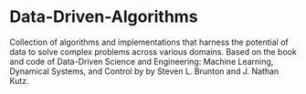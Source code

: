 # Data-Driven-Algorithms
 Collection of algorithms and implementations that harness the potential of data to solve complex problems across various domains. Based on the book and code of Data-Driven Science and Engineering: Machine Learning, Dynamical Systems, and Control by by Steven L. Brunton and J. Nathan Kutz. 
